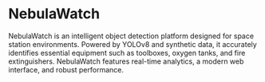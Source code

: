 # NebulaWatch
NebulaWatch is an intelligent object detection platform designed for space station environments. Powered by YOLOv8 and synthetic data, it accurately identifies essential equipment such as toolboxes, oxygen tanks, and fire extinguishers. NebulaWatch features real-time analytics, a modern web interface, and robust performance.
